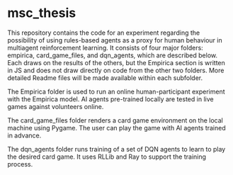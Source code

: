 # msc_thesis
This repository contains the code for an experiment regarding the possibility of using rules-based agents as a proxy for human behaviour in multiagent reinforcement learning. It consists of four major folders: empirica, card_game_files, and dqn_agents, which are described below. Each draws on the results of the others, but the Empirica section is written in JS and does not draw directly on code from the other two folders. More detailed Readme files will be made available within each subfolder.

The Empirica folder is used to run an online human-participant experiment with the Empirica model. AI agents pre-trained locally are tested in live games against volunteers online.

The card_game_files folder renders a card game environment on the local machine using Pygame. The user can play the game with AI agents trained in advance.

The dqn_agents folder runs training of a set of DQN agents to learn to play the desired card game. It uses RLLib and Ray to support the training process.
